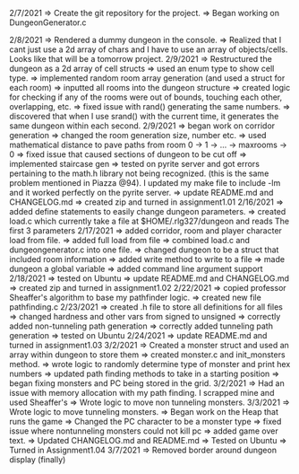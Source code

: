 2/7/2021
    => Create the git repository for the project.
    => Began working on DungeonGenerator.c

2/8/2021
    => Rendered a dummy dungeon in the console.
    => Realized that I cant just use a 2d array of chars and I have to use an array of objects/cells. Looks like that will be a tomorrow project.
2/9/2021
    => Restructured the dungeon as a 2d array of cell structs
    => used an enum type to show cell type.
    => implemented random room array generation (and used a struct for each room)
    => inputted all rooms into the dungeon structure
    => created logic for checking if any of the rooms were out of bounds, touching each other, overlapping, etc.
    => fixed issue with rand() generating the same numbers.
    => discovered that when I use srand() with the current time, it generates the same dungeon within each second.
2/9/2021
    => began work on corridor generation
    => changed the room generation size, number etc.
    => used mathematical distance to pave paths from room 0 -> 1 -> ... -> maxrooms -> 0
    => fixed issue that caused sections of dungeon to be cut off
    => implemented staircase gen
    => tested on pyrite server and got errors pertaining to the math.h library not being recognized. (this is the same problem mentioned in Piazza @94). I updated my make file to include -lm and it worked perfectly on the pyrite server.
    => update README.md and CHANGELOG.md
    => created zip and turned in assignment1.01
2/16/2021
    => added define statements to easily change dungeon parameters.
    => created load.c which currently take a file at $HOME/.rlg327/dungeon and reads The first 3 parameters
2/17/2021
    => added corridor, room and player character load from file.
    => added full load from file
    => combined load.c and dungeongenerator.c into one file.
    => changed dungeon to be a struct that included room information
    => added write method to write to a file
    => made dungeon a global variable
    => added command line argument support
2/18/2021
    => tested on Ubuntu
    => update README.md and CHANGELOG.md
    => created zip and turned in assignment1.02
2/22/2021
    => copied professor Sheaffer's algorithm to base my pathfinder logic.
    => created new file pathfinding.c
2/23/2021
    => created .h file to store all definitions for all files
    => changed hardness and other vars from signed to unsigned
    => correctly added non-tunneling path generation
    => correctly added tunneling path generation
    => tested on Ubuntu
2/24/2021
    => update README.md and turned in assignment1.03
3/2/2021
    => Created a monster struct and used an array within dungeon to store them
    => created monster.c and init_monsters method.
    => wrote logic to randomly determine type of monster and print hex numbers
    => updated path finding methods to take in a starting position
    => began fixing monsters and PC being stored in the grid.
3/2/2021
    => Had an issue with memory allocation with my path finding. I scrapped mine and used Sheaffer's
    => Wrote logic to move non tunneling monsters.
3/3/2021
    => Wrote logic to move tunneling monsters.
    => Began work on the Heap that runs the game
    => Changed the PC character to be a monster type
    => fixed issue where nontunneling monsters could not kill pc
    => added game over text.
    => Updated CHANGELOG.md and README.md
    => Tested on Ubuntu
    => Turned in Assignment1.04
3/7/2021
    => Removed border around dungeon display (finally)
